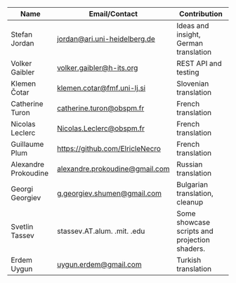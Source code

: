 | Name  | Email/Contact  | Contribution |
|---|---|---|
| Stefan Jordan         | jordan@ari.uni-heidelberg.de     | Ideas and insight, German translation |
| Volker Gaibler        | volker.gaibler@h-its.org         | REST API and testing                  |
| Klemen Čotar          | klemen.cotar@fmf.uni-lj.si       | Slovenian translation                 |
| Catherine Turon       | catherine.turon@obspm.fr         | French translation                    |
| Nicolas Leclerc       | Nicolas.Leclerc@obspm.fr         | French translation                    |
| Guillaume Plum        | https://github.com/ElricleNecro  | French translation                    |
| Alexandre Prokoudine  | alexandre.prokoudine@gmail.com   | Russian translation                   |
| Georgi Georgiev       | g.georgiev.shumen@gmail.com      | Bulgarian translation, cleanup        |
| Svetlin Tassev        | stassev.AT.alum. .mit. .edu      | Some showcase scripts and projection shaders.|
| Erdem Uygun           | uygun.erdem@gmail.com            | Turkish translation                   |
